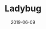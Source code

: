 ---
title: Ladybug
date: '2019-06-09'
thumb_image: images/mar-4yo/4-mar-ladybug.jpg
thumb_image_alt: Ladybug
image: images/mar-4yo/4-mar-ladybug.jpg
image_alt: Ladybug
template: project
---	